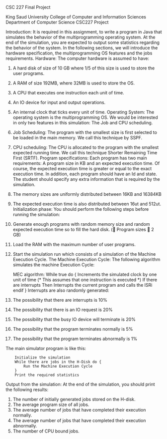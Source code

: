 CSC 227 Final Project 

King Saud University 
College of Computer and Information Sciences 
Department of Computer Science 
CSC227 Project 

Introduction: 
It is required in this assignment, to write a program in Java that simulates the behavior of the multiprogramming operating system. At the end of the simulation, you are expected to output some statistics regarding the behavior of the system. In the following sections, we will introduce the hardware specification, the multiprogramming OS features and the jobs requirements. 
Hardware: 
The computer hardware is assumed to have: 
1.	A hard disk of size of 10 GB where 1/5 of this size is used to store the user programs. 
2.	A RAM of size 192MB, where 32MB is used to store the OS. 
3.	A CPU that executes one instruction each unit of time. 
4.	An IO device for input and output operations. 
5.	An internal clock that ticks every unit of time. 
Operating System: 
The operating system is the multiprogramming OS. We would be interested in only two features in this simulation: The Job and CPU scheduling. 
1.	Job Scheduling: The program with the smallest size is first selected to be loaded in the main memory. We call this technique by SSPF. 
2.	CPU scheduling: The CPU is allocated to the program with the smallest expected running time. We call this technique Shorter Remaining Time First (SRTF). 
Program specifications: 
Each program has two main requirements: A program size in KB and an expected execution time. Of course, the expected execution time is greater or equal to the exact execution time. In addition, each program should have an Id and state. The student should specify any extra information that is required by the simulation. 
1.	The memory sizes are uniformly distributed between 16KB and 16384KB 
2.	The expected execution time is also distributed between 16ut and 512ut. 
Initialization phase: 
You should perform the following steps before running the simulation: 
1.	Generate enough programs with random memory size and random expected execution time so to fill the hard disk. ( Program sizes  2 GB) 
2.	Load the RAM with the maximum number of user programs. 
3.	Start the simulation run which consists of a simulation of the Machine Execution Cycle. 
The Machine Execution Cycle: 
The following algorithm simulates the machine Execution Cycle: 
 
 	MEC algorithm: 
 	While true do { 
 	 	Increments the simulated clock by one unit of time 
 	 	(* This assumes that one instruction is executed *) 
 	 	If there are interrupts 
 	 	 	Then Interrupts the current program and calls the ISRi 
 	 	endif  	} 
Interrupts are also randomly generated: 
1.	The possibility that there are interrupts is 10% 
2.	The possibility that there is an IO request is 20% 
3.	The possibility that the busy IO device will terminate is 20% 
4.	The possibility that the program terminates normally is 5% 
5.	The possibility that the program terminates abnormally is 1% 
 
The main simulator program is like this: 
 
 	 	Initialize the simulation 
 	 	While there are jobs in the H-Disk do { 
 	 	 	Run the Machine Execution Cycle 
 	 	} 
 	 	Print the required statistics 
Output from the simulation: 
At the end of the simulation, you should print the following results: 
1.	The number of initially generated jobs stored on the H-disk. 
2.	The average program size of all jobs. 
3.	The average number of jobs that have completed their execution normally. 
4.	The average number of jobs that have completed their execution abnormally. 
5.	The number of CPU bound jobs. 
